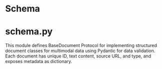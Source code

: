 # Schema

# schema.py
This module defines BaseDocument Protocol for implementing structured document classes
for multimodal data using Pydantic for data validation. Each document has
unique ID, text content, source URL, and type, and exposes metadata as dictionary.
